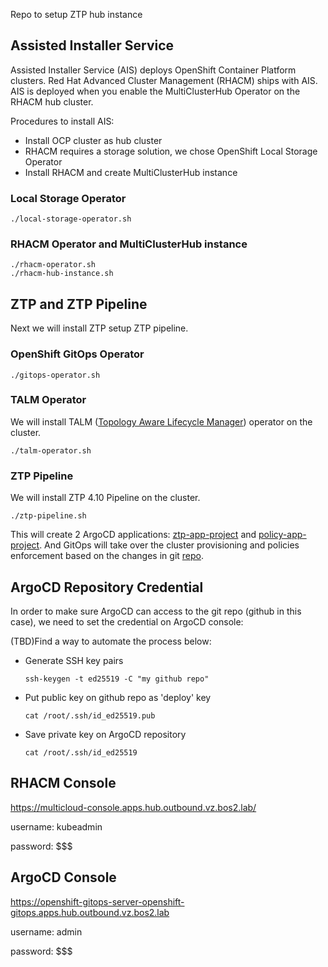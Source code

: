 Repo to setup ZTP hub instance

## Assisted Installer Service

Assisted Installer Service (AIS) deploys OpenShift Container Platform clusters. Red Hat Advanced Cluster Management (RHACM) ships with AIS. AIS is deployed when you enable the MultiClusterHub Operator on the RHACM hub cluster.

Procedures to install AIS:
- Install OCP cluster as hub cluster
- RHACM requires a storage solution, we chose OpenShift Local Storage Operator
- Install RHACM and create MultiClusterHub instance

### Local Storage Operator

```shell
./local-storage-operator.sh
```
### RHACM Operator and MultiClusterHub instance

```shell
./rhacm-operator.sh
./rhacm-hub-instance.sh
```

## ZTP and ZTP Pipeline

Next we will install ZTP setup ZTP pipeline.

### OpenShift GitOps Operator

```shell
./gitops-operator.sh
```

### TALM Operator

We will install TALM ([Topology Aware Lifecycle Manager]((https://docs.openshift.com/container-platform/4.10/scalability_and_performance/cnf-talm-for-cluster-upgrades.html))) operator on the cluster.

```shell
./talm-operator.sh
```

### ZTP Pipeline

We will install ZTP 4.10 Pipeline on the cluster.

```shell
./ztp-pipeline.sh
```

This will create 2 ArgoCD applications: [ztp-app-project](clusters-app.yaml) and [policy-app-project](policies-app.yaml). And GitOps will take over the cluster provisioning and policies enforcement based on the changes in git [repo](../ztp-spokes). 

## ArgoCD Repository Credential

In order to make sure ArgoCD can access to the git repo (github in this case), we need to set the credential on ArgoCD console:

(TBD)Find a way to automate the process below:

- Generate SSH key pairs
    
    ```shell
    ssh-keygen -t ed25519 -C "my github repo"
    ```
  
- Put public key on github repo as 'deploy' key
    ```shell
    cat /root/.ssh/id_ed25519.pub
    ```
- Save private key on ArgoCD repository

    ```shell
    cat /root/.ssh/id_ed25519
    ```
  
## RHACM Console

https://multicloud-console.apps.hub.outbound.vz.bos2.lab/

username: kubeadmin

password: $$$

## ArgoCD Console

https://openshift-gitops-server-openshift-gitops.apps.hub.outbound.vz.bos2.lab

username: admin

password: $$$
